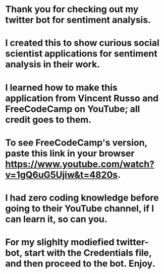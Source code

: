 # Thank you for checking out my twitter bot for sentiment analysis.
# I created this to show curious social scientist applications for sentiment analysis in their work.
# I learned how to make this application from Vincent Russo and FreeCodeCamp on YouTube; all credit goes to them. 
# To see FreeCodeCamp's version, paste this link in your browser https://www.youtube.com/watch?v=1gQ6uG5Ujiw&t=4820s.
# I had zero coding knowledge before going to their YouTube channel, if I can learn it, so can you. 
# For my slighlty modiefied twitter-bot, start with the Credentials file, and then proceed to the bot. Enjoy. 
